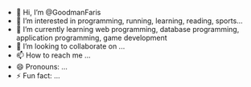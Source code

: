 - 👋 Hi, I’m @GoodmanFaris
- 👀 I’m interested in programming, running, learning, reading, sports...
- 🌱 I’m currently learning web programming, database programming, application programming, game development
- 💞️ I’m looking to collaborate on ...
- 📫 How to reach me ...
- 😄 Pronouns: ...
- ⚡ Fun fact: ...

<!---
GoodmanFaris/GoodmanFaris is a ✨ special ✨ repository because its `README.md` (this file) appears on your GitHub profile.
You can click the Preview link to take a look at your changes.
--->
